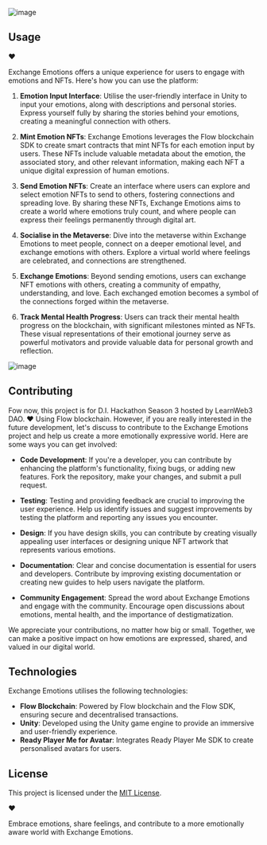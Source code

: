![image](https://github.com/clionachee/emotions/assets/94758696/a594ffc6-cd4d-492f-9634-8b2b96cc87a2)

## Usage


♥

Exchange Emotions offers a unique experience for users to engage with emotions and NFTs. Here's how you can use the platform:

1. **Emotion Input Interface**: Utilise the user-friendly interface in Unity to input your emotions, along with descriptions and personal stories. Express yourself fully by sharing the stories behind your emotions, creating a meaningful connection with others.

2. **Mint Emotion NFTs**: Exchange Emotions leverages the Flow blockchain SDK to create smart contracts that mint NFTs for each emotion input by users. These NFTs include valuable metadata about the emotion, the associated story, and other relevant information, making each NFT a unique digital expression of human emotions.

3. **Send Emotion NFTs**: Create an interface where users can explore and select emotion NFTs to send to others, fostering connections and spreading love. By sharing these NFTs, Exchange Emotions aims to create a world where emotions truly count, and where people can express their feelings permanently through digital art.

4. **Socialise in the Metaverse**: Dive into the metaverse within Exchange Emotions to meet people, connect on a deeper emotional level, and exchange emotions with others. Explore a virtual world where feelings are celebrated, and connections are strengthened.

5. **Exchange Emotions**: Beyond sending emotions, users can exchange NFT emotions with others, creating a community of empathy, understanding, and love. Each exchanged emotion becomes a symbol of the connections forged within the metaverse.

6. **Track Mental Health Progress**: Users can track their mental health progress on the blockchain, with significant milestones minted as NFTs. These visual representations of their emotional journey serve as powerful motivators and provide valuable data for personal growth and reflection.

![image](https://github.com/clionachee/emotions/assets/94758696/85c33da6-5a52-4c57-b6e5-8f76e73dacc4)


## Contributing
Fow now, this project is for D.I. Hackathon Season 3 hosted by LearnWeb3 DAO. ♥ Using Flow blockchain.
However, if you are really interested in the future development, let's discuss to contribute to the Exchange Emotions project and help us create a more emotionally expressive world. Here are some ways you can get involved:

- **Code Development**: If you're a developer, you can contribute by enhancing the platform's functionality, fixing bugs, or adding new features. Fork the repository, make your changes, and submit a pull request.

- **Testing**: Testing and providing feedback are crucial to improving the user experience. Help us identify issues and suggest improvements by testing the platform and reporting any issues you encounter.

- **Design**: If you have design skills, you can contribute by creating visually appealing user interfaces or designing unique NFT artwork that represents various emotions.

- **Documentation**: Clear and concise documentation is essential for users and developers. Contribute by improving existing documentation or creating new guides to help users navigate the platform.

- **Community Engagement**: Spread the word about Exchange Emotions and engage with the community. Encourage open discussions about emotions, mental health, and the importance of destigmatization.

We appreciate your contributions, no matter how big or small. Together, we can make a positive impact on how emotions are expressed, shared, and valued in our digital world.

## Technologies

Exchange Emotions utilises the following technologies:

- **Flow Blockchain**: Powered by Flow blockchain and the Flow SDK, ensuring secure and decentralised transactions.
- **Unity**: Developed using the Unity game engine to provide an immersive and user-friendly experience.
- **Ready Player Me for Avatar**: Integrates Ready Player Me SDK to create personalised avatars for users.

## License

This project is licensed under the [MIT License](LICENSE).

♥

Embrace emotions, share feelings, and contribute to a more emotionally aware world with Exchange Emotions.
